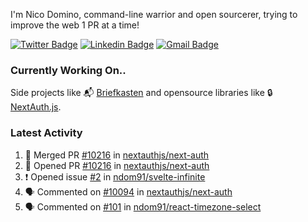 
I'm Nico Domino, command-line warrior and open sourcerer, trying to improve the web 1 PR at a time!

[![Twitter Badge](https://img.shields.io/badge/-@ndom91-1ca0f1?style=flat-square&labelColor=1ca0f1&logo=twitter&logoColor=white&link=https://twitter.com/ndom91)](https://twitter.com/ndom91) [![Linkedin Badge](https://img.shields.io/badge/-ndom91-blue?style=flat-square&logo=Linkedin&logoColor=white&link=https://www.linkedin.com/in/ndom91/)](https://www.linkedin.com/in/ndom91/) [![Gmail Badge](https://img.shields.io/badge/-yo@ndo.dev-c14438?style=flat-square&logo=mail.ru&logoColor=white&link=mailto:yo@ndo.dev)](mailto:yo@ndo.dev)

### Currently Working On..

Side projects like 📬 [Briefkasten](https://briefkastenhq.com) and opensource libraries like 🔒 [NextAuth.js](https://github.com/nextauthjs/next-auth).

<!--START_SECTION_PROFILE_VIEWS:readme-info-->
<!--END_SECTION_PROFILE_VIEWS:readme-info-->

<!--START_SECTION_DAILY_COMMIT:readme-info-->
<!--END_SECTION_DAILY_COMMIT:readme-info-->

<!--START_SECTION_WEEKLY_COMMIT:readme-info-->
<!--END_SECTION_WEEKLY_COMMIT:readme-info-->

### Latest Activity

<!--START_SECTION:activity-->
1. 🎉 Merged PR [#10216](https://github.com/nextauthjs/next-auth/pull/10216) in [nextauthjs/next-auth](https://github.com/nextauthjs/next-auth)
2. 💪 Opened PR [#10216](https://github.com/nextauthjs/next-auth/pull/10216) in [nextauthjs/next-auth](https://github.com/nextauthjs/next-auth)
3. ❗ Opened issue [#2](https://github.com/ndom91/svelte-infinite/issues/2) in [ndom91/svelte-infinite](https://github.com/ndom91/svelte-infinite)
4. 🗣 Commented on [#10094](https://github.com/nextauthjs/next-auth/pull/10094#issuecomment-1976554368) in [nextauthjs/next-auth](https://github.com/nextauthjs/next-auth)
5. 🗣 Commented on [#101](https://github.com/ndom91/react-timezone-select/issues/101#issuecomment-1975939669) in [ndom91/react-timezone-select](https://github.com/ndom91/react-timezone-select)
<!--END_SECTION:activity-->

